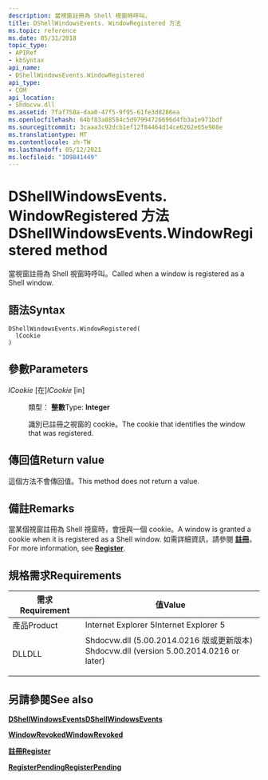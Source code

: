 ```yaml
---
description: 當視窗註冊為 Shell 視窗時呼叫。
title: DShellWindowsEvents. WindowRegistered 方法
ms.topic: reference
ms.date: 05/31/2018
topic_type:
- APIRef
- kbSyntax
api_name:
- DShellWindowsEvents.WindowRegistered
api_type:
- COM
api_location:
- Shdocvw.dll
ms.assetid: 7faf758a-daa0-47f5-9f95-61fe3d8286ea
ms.openlocfilehash: 64bf83a88584c5d97994726696d4fb3a1e971bdf
ms.sourcegitcommit: 3caaa3c92dcb1ef12f84464d14ce6262e65e988e
ms.translationtype: MT
ms.contentlocale: zh-TW
ms.lasthandoff: 05/12/2021
ms.locfileid: "109841449"
---
```

# <a name="dshellwindowseventswindowregistered-method"></a><span data-ttu-id="766ea-103">DShellWindowsEvents. WindowRegistered 方法</span><span class="sxs-lookup"><span data-stu-id="766ea-103">DShellWindowsEvents.WindowRegistered method</span></span>

<span data-ttu-id="766ea-104">當視窗註冊為 Shell 視窗時呼叫。</span><span class="sxs-lookup"><span data-stu-id="766ea-104">Called when a window is registered as a Shell window.</span></span>

## <a name="syntax"></a><span data-ttu-id="766ea-105">語法</span><span class="sxs-lookup"><span data-stu-id="766ea-105">Syntax</span></span>


```JScript
DShellWindowsEvents.WindowRegistered(
  lCookie
)
```



## <a name="parameters"></a><span data-ttu-id="766ea-106">參數</span><span class="sxs-lookup"><span data-stu-id="766ea-106">Parameters</span></span>

<dl> <dt>

<span data-ttu-id="766ea-107">*lCookie* \[在\]</span><span class="sxs-lookup"><span data-stu-id="766ea-107">*lCookie* \[in\]</span></span>
</dt> <dd>

<span data-ttu-id="766ea-108">類型： **整數**</span><span class="sxs-lookup"><span data-stu-id="766ea-108">Type: **Integer**</span></span>

<span data-ttu-id="766ea-109">識別已註冊之視窗的 cookie。</span><span class="sxs-lookup"><span data-stu-id="766ea-109">The cookie that identifies the window that was registered.</span></span>

</dd> </dl>

## <a name="return-value"></a><span data-ttu-id="766ea-110">傳回值</span><span class="sxs-lookup"><span data-stu-id="766ea-110">Return value</span></span>

<span data-ttu-id="766ea-111">這個方法不會傳回值。</span><span class="sxs-lookup"><span data-stu-id="766ea-111">This method does not return a value.</span></span>

## <a name="remarks"></a><span data-ttu-id="766ea-112">備註</span><span class="sxs-lookup"><span data-stu-id="766ea-112">Remarks</span></span>

<span data-ttu-id="766ea-113">當某個視窗註冊為 Shell 視窗時，會授與一個 cookie。</span><span class="sxs-lookup"><span data-stu-id="766ea-113">A window is granted a cookie when it is registered as a Shell window.</span></span> <span data-ttu-id="766ea-114">如需詳細資訊，請參閱 [**註冊**](/windows/desktop/api/Exdisp/nf-exdisp-ishellwindows-register)。</span><span class="sxs-lookup"><span data-stu-id="766ea-114">For more information, see [**Register**](/windows/desktop/api/Exdisp/nf-exdisp-ishellwindows-register).</span></span>

## <a name="requirements"></a><span data-ttu-id="766ea-115">規格需求</span><span class="sxs-lookup"><span data-stu-id="766ea-115">Requirements</span></span>



| <span data-ttu-id="766ea-116">需求</span><span class="sxs-lookup"><span data-stu-id="766ea-116">Requirement</span></span> | <span data-ttu-id="766ea-117">值</span><span class="sxs-lookup"><span data-stu-id="766ea-117">Value</span></span> |
|--------------------|--------------------------------------------------------------------------------------------------------------------------|
| <span data-ttu-id="766ea-118">產品</span><span class="sxs-lookup"><span data-stu-id="766ea-118">Product</span></span><br/> | <span data-ttu-id="766ea-119">Internet Explorer 5</span><span class="sxs-lookup"><span data-stu-id="766ea-119">Internet Explorer 5</span></span><br/>                                                                                           |
| <span data-ttu-id="766ea-120">DLL</span><span class="sxs-lookup"><span data-stu-id="766ea-120">DLL</span></span><br/>     | <dl> <span data-ttu-id="766ea-121"><dt>Shdocvw.dll (5.00.2014.0216 版或更新版本) </dt></span><span class="sxs-lookup"><span data-stu-id="766ea-121"><dt>Shdocvw.dll (version 5.00.2014.0216 or later)</dt></span></span> </dl> |



## <a name="see-also"></a><span data-ttu-id="766ea-122">另請參閱</span><span class="sxs-lookup"><span data-stu-id="766ea-122">See also</span></span>

<dl> <dt>

[<span data-ttu-id="766ea-123">**DShellWindowsEvents**</span><span class="sxs-lookup"><span data-stu-id="766ea-123">**DShellWindowsEvents**</span></span>](dshellwindowsevents.md)
</dt> <dt>

[<span data-ttu-id="766ea-124">**WindowRevoked**</span><span class="sxs-lookup"><span data-stu-id="766ea-124">**WindowRevoked**</span></span>](dshellwindowsevents-windowrevoked.md)
</dt> <dt>

[<span data-ttu-id="766ea-125">**註冊**</span><span class="sxs-lookup"><span data-stu-id="766ea-125">**Register**</span></span>](/windows/desktop/api/Exdisp/nf-exdisp-ishellwindows-register)
</dt> <dt>

[<span data-ttu-id="766ea-126">**RegisterPending**</span><span class="sxs-lookup"><span data-stu-id="766ea-126">**RegisterPending**</span></span>](/windows/desktop/api/Exdisp/nf-exdisp-ishellwindows-registerpending)
</dt> </dl>

 

 




